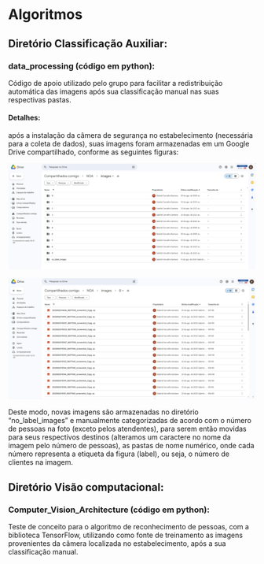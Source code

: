 # Algoritmos


## Diretório Classificação Auxiliar:

### data_processing (código em python): 

Código de apoio utilizado pelo grupo para facilitar a redistribuição automática das imagens após sua classificação manual nas suas respectivas pastas.

#### Detalhes:
após a instalação da câmera de segurança no estabelecimento (necessária para a coleta de dados), suas imagens foram armazenadas em um Google Drive compartilhado, conforme as seguintes figuras:

![image](imagem1.png)

![image](imagem2.png)


Deste modo, novas imagens são armazenadas no diretório “no_label_images” e manualmente categorizadas de acordo com o número de pessoas na foto (exceto pelos atendentes), para serem então movidas para seus respectivos destinos (alteramos um caractere no nome da imagem pelo número de pessoas), as pastas de nome numérico, onde cada número representa a etiqueta da figura (label), ou seja, o número de clientes na imagem.

## Diretório Visão computacional:

### Computer_Vision_Architecture (código em python): 

Teste de conceito para o algoritmo de reconhecimento de pessoas, com a biblioteca TensorFlow, utilizando como fonte de treinamento as imagens provenientes da câmera localizada no estabelecimento, após a sua classificação manual.
